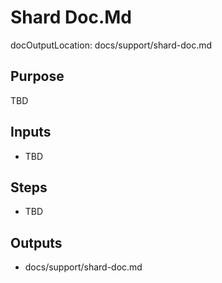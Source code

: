 # Shard Doc.Md

docOutputLocation: docs/support/shard-doc.md

## Purpose

TBD

## Inputs

- TBD

## Steps

- TBD

## Outputs

- docs/support/shard-doc.md
